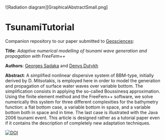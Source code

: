 ![Radiation diagram][GraphicalAbstractSmall.png]

# TsunamiTutorial

Companion repository to our paper submitted to [Geosciences](https://www.mdpi.com/journal/geosciences):

**Title**: *Adaptive numerical modelling of tsunami wave generation and propagation with FreeFem++*

**Authors**: [Georges Sadaka](http://www.georges-sadaka.fr/web_page/index.html) and [Denys Dutykh](http://www.denys-dutykh.com/)

**Abstract**: A simplified nonlinear dispersive system of BBM-type, initially derived by D. Mitsotakis, is employed here in order to model the generation and propagation of surface water waves over variable bottom. The simplification consists in applying the so-called Boussinesq approximation. Using the finite element method and the FreeFem++ software, we solve numerically this system for three different complexities for the bathymetry function: a flat bottom case, a variable bottom in space, and a variable bottom both in space and in time. The last case is illustrated with the Java 2006 tsunami event. This article is designed rather as a tutorial paper even if it contains the description of completely new adaptation techniques.

[![DOI](https://zenodo.org/badge/284060489.svg)](https://zenodo.org/badge/latestdoi/284060489)
